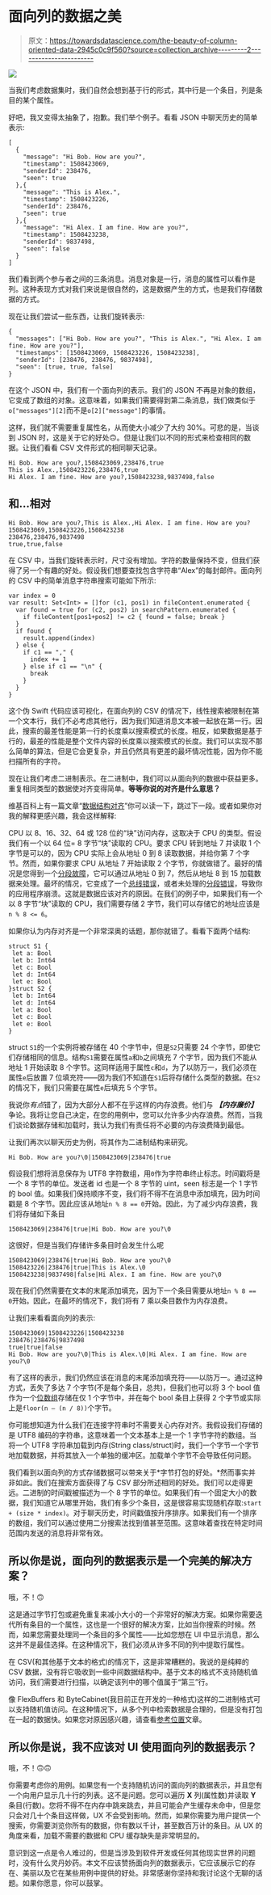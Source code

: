# 面向列的数据之美

> 原文：<https://towardsdatascience.com/the-beauty-of-column-oriented-data-2945c0c9f560?source=collection_archive---------2----------------------->

![](img/76a9a884bd42162327270316f82c1367.png)

当我们考虑数据集时，我们自然会想到基于行的形式，其中行是一个条目，列是条目的某个属性。

好吧，我又变得太抽象了，抱歉。我们举个例子。看看 JSON 中聊天历史的简单表示:

```
[
  {
    "message": "Hi Bob. How are you?",
    "timestamp": 1508423069,
    "senderId": 238476,
    "seen": true
  },{
    "message": "This is Alex.",
    "timestamp": 1508423226,
    "senderId": 238476,
    "seen": true
  },{
    "message": "Hi Alex. I am fine. How are you?",
    "timestamp": 1508423238,
    "senderId": 9837498,
    "seen": false
  }
]
```

我们看到两个参与者之间的三条消息。消息对象是一行，消息的属性可以看作是列。这种表现方式对我们来说是很自然的，这是数据产生的方式，也是我们存储数据的方式。

现在让我们尝试一些东西，让我们旋转表示:

```
{
  "messages": ["Hi Bob. How are you?", "This is Alex.", "Hi Alex. I am fine. How are you?"],
  "timestamps": [1508423069, 1508423226, 1508423238],
  "senderId": [238476, 238476, 9837498],
  "seen": [true, true, false]
}
```

在这个 JSON 中，我们有一个面向列的表示。我们的 JSON 不再是对象的数组，它变成了数组的对象。这意味着，如果我们需要得到第二条消息，我们做类似于`o["messages"][2]`而不是`o[2]["message"]`的事情。

这样，我们就不需要重复属性名，从而使大小减少了大约 30%。可悲的是，当谈到 JSON 时，这是关于它的好处🙃。但是让我们以不同的形式来检查相同的数据。让我们看看 CSV 文件形式的相同聊天记录。

```
Hi Bob. How are you?,1508423069,238476,true
This is Alex.,1508423226,238476,true
Hi Alex. I am fine. How are you?,1508423238,9837498,false
```

## 和...相对

```
Hi Bob. How are you?,This is Alex.,Hi Alex. I am fine. How are you?
1508423069,1508423226,1508423238
238476,238476,9837498
true,true,false
```

在 CSV 中，当我们旋转表示时，尺寸没有增加。字符的数量保持不变，但我们获得了另一个有趣的好处。假设我们想要查找包含字符串“Alex”的每封邮件。面向列的 CSV 中的简单消息字符串搜索可能如下所示:

```
var index = 0
var result: Set<Int> = []for (c1, pos1) in fileContent.enumerated {
  var found = true for (c2, pos2) in searchPattern.enumerated {
    if fileContent[pos1+pos2] != c2 { found = false; break }
  }
  if found {
    result.append(index)
  } else {
    if c1 == "," {
      index += 1
    } else if c1 == "\n" {
      break
    }
  }
}
```

这个伪 Swift 代码应该可视化，在面向列的 CSV 的情况下，线性搜索被限制在第一个文本行，我们不必考虑其他行，因为我们知道消息文本被一起放在第一行。因此，搜索的最差性能是第一行的长度乘以搜索模式的长度。相反，如果数据是基于行的，最差的性能是整个文件内容的长度乘以搜索模式的长度。我们可以实现不那么简单的算法，但是它会更复杂，并且仍然具有更差的最坏情况性能，因为你不能扫描所有的字符。

现在让我们考虑二进制表示。在二进制中，我们可以从面向列的数据中获益更多。重复相同类型的数据使对齐变得简单。**等等你说的对齐是什么意思？**

维基百科上有一篇文章“[数据结构对齐](https://en.wikipedia.org/wiki/Data_structure_alignment)”你可以读一下，跳过下一段。或者如果你对我的解释更感兴趣，我会这样解释:

CPU 以 8、16、32、64 或 128 位的“块”访问内存，这取决于 CPU 的类型。假设我们有一个以 64 位= 8 字节“块”读取的 CPU。要求 CPU 转到地址 7 并读取 1 个字节是可以的，因为 CPU 实际上会从地址 0 到 8 读取数据，并给你第 7 个字节。然而，如果你要求 CPU 从地址 7 开始读取 2 个字节，你就做错了。最好的情况是您得到一个[分段故障](https://en.wikipedia.org/wiki/Segmentation_fault)，它可以通过从地址 0 到 7，然后从地址 8 到 15 加载数据来处理。最坏的情况，它变成了一个[总线错误](https://en.wikipedia.org/wiki/Bus_error)，或者未处理的[分段错误](https://en.wikipedia.org/wiki/Segmentation_fault)，导致你的应用程序崩溃。这就是数据应该对齐的原因。在我们的例子中，如果我们有一个以 8 字节“块”读取的 CPU，我们需要存储 2 字节，我们可以存储它的地址应该是`n % 8 <= 6`。

如果你认为内存对齐是一个非常深奥的话题，那你就错了。看看下面两个结构:

```
struct S1 {
 let a: Bool
 let b: Int64
 let c: Bool
 let d: Int64
 let e: Bool
}struct S2 {
 let b: Int64
 let d: Int64
 let a: Bool
 let c: Bool
 let e: Bool
}
```

struct `S1`的一个实例将被存储在 40 个字节中，但是`S2`只需要 24 个字节，即使它们存储相同的信息。结构`S1`需要在属性`a`和`b`之间填充 7 个字节，因为我们不能从地址 1 开始读取 8 个字节。这同样适用于属性`c`和`d`，为了以防万一，我们必须在属性`e`后放置 7 位填充符——因为我们不知道在`S1`后将存储什么类型的数据。在`S2`的情况下，我们只需要在属性`e`后填充 5 个字节。

我说你*有点*错了，因为大部分人都不在乎这样的内存浪费。他们与 ***【内存廉价】*** 争论。我将让您自己决定，在您的用例中，您可以允许多少内存浪费。然而，当我们谈论数据存储和加载时，我认为我们有责任将不必要的内存浪费降到最低。

让我们再次以聊天历史为例，将其作为二进制结构来研究。

```
Hi Bob. How are you?\0|1508423069|238476|true
```

假设我们想将消息保存为 UTF8 字符数组，用`0`作为字符串终止标志。时间戳将是一个 8 字节的单位。发送者 id 也是一个 8 字节的 uint，seen 标志是一个 1 字节的 bool 值。如果我们保持顺序不变，我们将不得不在消息中添加填充，因为时间戳是 8 个字节。因此应该从地址`n % 8 == 0`开始。因此，为了减少内存浪费，我们将存储如下条目

```
1508423069|238476|true|Hi Bob. How are you?\0
```

这很好，但是当我们存储许多条目时会发生什么呢

```
1508423069|238476|true|Hi Bob. How are you?\0
1508423226|238476|true|This is Alex.\0
1508423238|9837498|false|Hi Alex. I am fine. How are you?\0
```

现在我们仍然需要在文本的末尾添加填充，因为下一个条目需要从地址`n % 8 == 0`开始。因此，在最坏的情况下，我们将有 7 乘以条目数作为内存浪费。

让我们来看看面向列的表示:

```
1508423069|1508423226|1508423238
238476|238476|9837498
true|true|false
Hi Bob. How are you?\0|This is Alex.\0|Hi Alex. I am fine. How are you?\0
```

有了这样的表示，我们仍然应该在消息的末尾添加填充符——以防万一。通过这种方式，丢失了多达 7 个字节(不是每个条目，总共)，但我们也可以将 3 个 bool 值作为一个[位数组](https://en.wikipedia.org/wiki/Bit_array)存储在仅 1 个字节中，并在每个 bool 条目上获得 2 个字节或实际上是`floor(n — (n / 8))`个字节。

你可能想知道为什么我们在连接字符串时不需要关心内存对齐。我假设我们存储的是 UTF8 编码的字符串，这意味着一个文本基本上是一个 1 字节字符的数组。当将一个 UTF8 字符串加载到内存(String class/struct)时，我们一个字节一个字节地加载数据，并将其放入一个单独的缓冲区。加载单个字节不会导致任何问题。

我们看到以面向列的方式存储数据可以带来关于*字节打包的好处。*然而事实并非如此。我们在搜索方面获得了与 CSV 部分所述相同的好处。我们可以走得更远。二进制的时间戳被描述为一个 8 字节的单位。如果我们有一个固定大小的数据，我们知道它从哪里开始，我们有多少个条目，这是很容易实现随机存取:`start + (size * index)`。对于聊天历史，时间戳值按升序排序。如果我们有一个排序的数组，我们可以通过使用二分搜索法找到值甚至范围。这意味着查找在特定时间范围内发送的消息将非常有效。

## 所以你是说，面向列的数据表示是一个完美的解决方案？

哦，不！🙃

这是通过字节打包或避免重复来减小大小的一个非常好的解决方案。如果你需要迭代所有条目的一个属性，这也是一个很好的解决方案，比如当你搜索的时候。然而，如果您需要处理同一个条目的多个属性——比如您想在 UI 中显示消息，那么这并不是最佳选择。在这种情况下，我们必须从许多不同的列中提取行属性。

在 CSV(和其他基于文本的格式)的情况下，这是非常糟糕的。我说的是纯粹的 CSV 数据，没有将它吸收到一些中间数据结构中。基于文本的格式不支持随机值访问，我们需要进行扫描，以确定该列中的哪个值属于“第三”行。

像 FlexBuffers 和 ByteCabinet(我目前正在开发的一种格式)这样的二进制格式可以支持随机值访问。在这种情况下，从多个列中检索数据是合理的，但是没有打包在一起的数据快。如果您对原因感兴趣，请查看[参考位置](https://en.wikipedia.org/wiki/Locality_of_reference)文章。

## 所以你是说，我不应该对 UI 使用面向列的数据表示？

哦，不！🙃🙃

你需要考虑你的用例。如果您有一个支持随机访问的面向列的数据表示，并且您有一个向用户显示几十行的列表。这不是问题。您可以遍历 **X** 列(属性数)并读取 **Y** 条目(行数)。您将不得不在内存中跳来跳去，并且可能会产生缓存未命中，但是您只会对几十个条目这样做，UX 不会受到影响。然而，如果你需要为用户提供一个搜索，你需要浏览你所有的数据，你有数以千计，甚至数百万计的条目。从 UX 的角度来看，加载不需要的数据和 CPU 缓存缺失是非常明显的。

意识到这一点是令人难过的，但是当涉及到软件开发或任何其他现实世界的问题时，没有什么灵丹妙药。本文不应该赞扬面向列的数据表示，它应该展示它的存在、美丽以及它在某些用例中提供的好处。非常感谢你坚持和我讨论这个无聊的话题。如果你愿意，你可以鼓掌。
